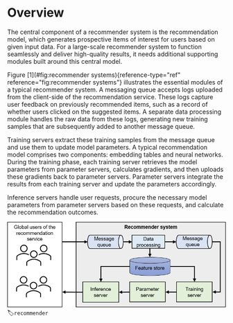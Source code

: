 # Overview

The central component of a recommender system is the recommendation
model, which generates prospective items of interest for users based on
given input data. For a large-scale recommender system to function
seamlessly and deliver high-quality results, it needs additional
supporting modules built around this central model.

Figure [1](#fig:recommender systems){reference-type="ref"
reference="fig:recommender systems"} illustrates the essential modules
of a typical recommender system. A messaging queue accepts logs uploaded
from the client-side of the recommendation service. These logs capture
user feedback on previously recommended items, such as a record of
whether users clicked on the suggested items. A separate data processing
module handles the raw data from these logs, generating new training
samples that are subsequently added to another message queue.

Training servers extract these training samples from the message queue
and use them to update model parameters. A typical recommendation model
comprises two components: embedding tables and neural networks. During
the training phase, each training server retrieves the model parameters
from parameter servers, calculates gradients, and then uploads these
gradients back to parameter servers. Parameter servers integrate the
results from each training server and update the parameters accordingly.

Inference servers handle user requests, procure the necessary model
parameters from parameter servers based on these requests, and calculate
the recommendation outcomes.

![Architecture of a recommendersystem](../img/ch_recommender/recommender_system.png)
:label:`recommender`
